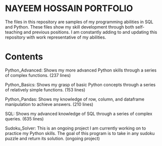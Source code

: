 # NAYEEM HOSSAIN PORTFOLIO
The files in this repository are samples of my programming abilities in SQL and Python. These files show my skill development through both self-teaching and previous positions. I am constantly adding to and updating this repository with work representative of my abilities.

# Contents
Python_Advanced: Shows my more advanced Python skills through a series of complex functions. (237 lines)

Python_Basics: Shows my grasp of basic Python concepts through a series of relatively simple functions. (153 lines)

Python_Pandas: Shows my knowledge of row, column, and dataframe manipulation to achieve answers. (210 lines)

SQL: Shows my advanced knowledge of SQL through a series of complex queries. (635 lines)

Sudoku_Solver: This is an ongoing project I am currently working on to practice my Python skills. The goal of this program is to take in any sudoku puzzle and return its solution. (ongoing project)
